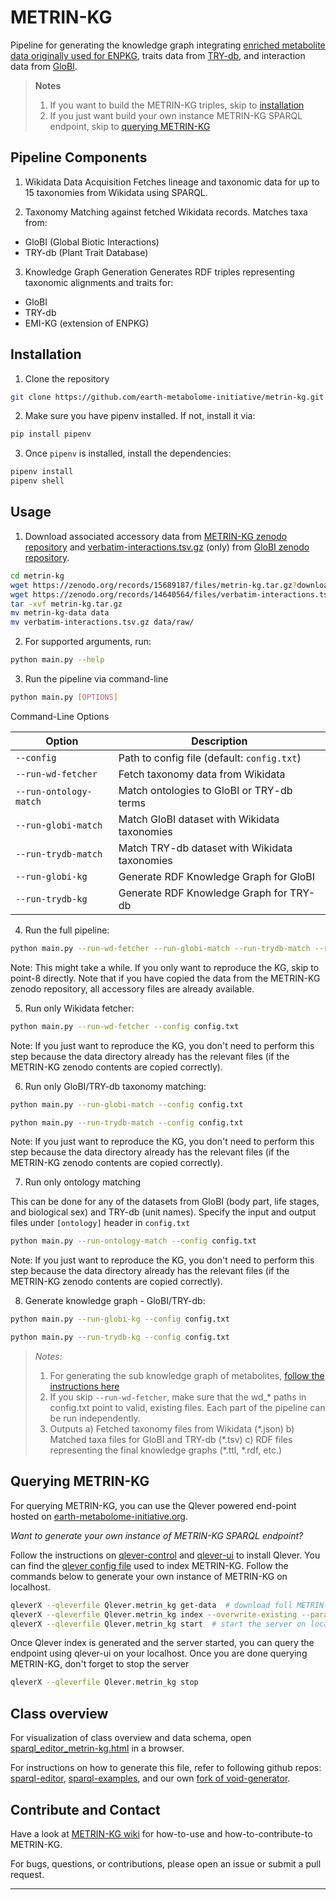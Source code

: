 # METRIN-KG
Pipeline for generating the knowledge graph integrating [enriched metabolite data originally used for ENPKG](https://zenodo.org/records/10827917), traits data from [TRY-db](https://www.try-db.org/TryWeb/Home.php), and interaction data from [GloBI](https://www.globalbioticinteractions.org/).

> **Notes**
> 1. If you want to build the METRIN-KG triples, skip to [installation](https://github.com/earth-metabolome-initiative/metrin-kg#installation)
> 2. If you just want build your own instance METRIN-KG SPARQL endpoint, skip to [querying METRIN-KG](https://github.com/earth-metabolome-initiative/metrin-kg?tab=readme-ov-file#querying-metrin-kg)

## Pipeline Components

1. Wikidata Data Acquisition
Fetches lineage and taxonomic data for up to 15 taxonomies from Wikidata using SPARQL.

2. Taxonomy Matching against fetched Wikidata records.
Matches taxa from:
- GloBI (Global Biotic Interactions)
- TRY-db (Plant Trait Database)

3. Knowledge Graph Generation
Generates RDF triples representing taxonomic alignments and traits for:
- GloBI
- TRY-db
- EMI-KG (extension of ENPKG)


## Installation

1. Clone the repository

```bash
git clone https://github.com/earth-metabolome-initiative/metrin-kg.git
```

2. Make sure you have pipenv installed. If not, install it via:


```bash
pip install pipenv
```


3. Once `pipenv` is installed, install the dependencies:


```bash
pipenv install
pipenv shell
```




## Usage


1. Download associated accessory data from [METRIN-KG zenodo repository](https://doi.org/10.5281/zenodo.15689187) and [verbatim-interactions.tsv.gz](https://zenodo.org/records/14640564/files/verbatim-interactions.tsv.gz?download=1) (only) from [GloBI zenodo repository](https://zenodo.org/records/14640564). 

```bash
cd metrin-kg
wget https://zenodo.org/records/15689187/files/metrin-kg.tar.gz?download=1
wget https://zenodo.org/records/14640564/files/verbatim-interactions.tsv.gz?download=1
tar -xvf metrin-kg.tar.gz
mv metrin-kg-data data
mv verbatim-interactions.tsv.gz data/raw/
```

2. For supported arguments, run:

```bash
python main.py --help
```



3. Run the pipeline via command-line

```bash
python main.py [OPTIONS]
```

Command-Line Options

| Option              | Description                                             |
|---------------------|---------------------------------------------------------|
| `--config`          | Path to config file (default: `config.txt`)             |
| `--run-wd-fetcher`  | Fetch taxonomy data from Wikidata                       |
| `--run-ontology-match` | Match ontologies to GloBI or TRY-db terms            |
| `--run-globi-match` | Match GloBI dataset with Wikidata taxonomies            |
| `--run-trydb-match` | Match TRY-db dataset with Wikidata taxonomies           |
| `--run-globi-kg`    | Generate RDF Knowledge Graph for GloBI                  |
| `--run-trydb-kg`    | Generate RDF Knowledge Graph for TRY-db                 |


4. Run the full pipeline:

```bash
python main.py --run-wd-fetcher --run-globi-match --run-trydb-match --run-globi-kg --run-trydb-kg --config config.txt
```

Note: This might take a while. If you only want to reproduce the KG, skip to point-8 directly. Note that if you have copied the data from the METRIN-KG zenodo repository, all accessory files are already available.

5. Run only Wikidata fetcher:

```bash
python main.py --run-wd-fetcher --config config.txt
```

Note: If you just want to reproduce the KG, you don't need to perform this step because the data directory already has the relevant files (if the METRIN-KG zenodo contents are copied correctly).

6. Run only GloBI/TRY-db taxonomy matching:

```bash
python main.py --run-globi-match --config config.txt
```

```bash
python main.py --run-trydb-match --config config.txt
```

Note: If you just want to reproduce the KG, you don't need to perform this step because the data directory already has the relevant files (if the METRIN-KG zenodo contents are copied correctly).


7. Run only ontology matching

This can be done for any of the datasets from GloBI (body part, life stages, and biological sex) and TRY-db (unit names). Specify the input and output files under `[ontology]` header in `config.txt`

```bash
python main.py --run-ontology-match --config config.txt
```

Note: If you just want to reproduce the KG, you don't need to perform this step because the data directory already has the relevant files (if the METRIN-KG zenodo contents are copied correctly).


8. Generate knowledge graph - GloBI/TRY-db:

```bash
python main.py --run-globi-kg --config config.txt
```

```bash
python main.py --run-trydb-kg --config config.txt
```

> _Notes_: 
> 1. For generating the sub knowledge graph of metabolites, [follow the instructions here](https://github.com/earth-metabolome-initiative/earth_metabolome_ontology?tab=readme-ov-file#generating-rdf-triples-based-on-the-emi-ontology-for-the-pf1600-dataset)
> 2. If you skip `--run-wd-fetcher`, make sure that the wd_* paths in config.txt point to valid, existing files. Each part of the pipeline can be run independently.
> 3. Outputs
> a) Fetched taxonomy files from Wikidata (\*.json)
> b) Matched taxa files for GloBI and TRY-db (\*.tsv)
> c) RDF files representing the final knowledge graphs (\*.ttl, \*.rdf, etc.)



## Querying METRIN-KG

For querying METRIN-KG, you can use the Qlever powered end-point hosted on [earth-metabolome-initiative.org](https://kg.earthmetabolome.org/metrin-kg/).

_Want to generate your own instance of METRIN-KG SPARQL endpoint?_

Follow the instructions on [qlever-control](https://github.com/ad-freiburg/qlever-control) and [qlever-ui](https://github.com/earth-metabolome-initiative/qlever-ui) to install Qlever.
You can find the [qlever config file](https://github.com/earth-metabolome-initiative/metrin-kg/blob/main/Qlever.metrin_kg) used to index METRIN-KG. 
Follow the commands below to generate your own instance of METRIN-KG on localhost.

```bash
qleverX --qleverfile Qlever.metrin_kg get-data  # download full METRIN-KG graph
qleverX --qleverfile Qlever.metrin_kg index --overwrite-existing --parallel-parsing false  # index KG
qleverX --qleverfile Qlever.metrin_kg start  # start the server on local host
```
 

Once Qlever index is generated and the server started, you can query the endpoint using qlever-ui on your localhost. Once you are done querying METRIN-KG, don't forget to stop the server
```bash
qleverX --qleverfile Qlever.metrin_kg stop
```



## Class overview 

For visualization of class overview and data schema, open [sparql_editor_metrin-kg.html](https://github.com/earth-metabolome-initiative/metrin-kg/blob/main/sparql_editor_index_metrin-kg.html) in a browser. 

For instructions on how to generate this file, refer to following github repos: [sparql-editor](https://github.com/sib-swiss/sparql-editor), [sparql-examples](https://github.com/sib-swiss/sparql-examples), and our own [fork of void-generator](https://github.com/mdrishti/void-generator-c).




## Contribute and Contact


Have a look at [METRIN-KG wiki](https://github.com/earth-metabolome-initiative/metrin-kg/wiki) for how-to-use and how-to-contribute-to METRIN-KG.

For bugs, questions, or contributions, please open an issue or submit a pull request.

---

